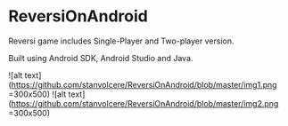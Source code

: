 # ReversiOnAndroid

Reversi game includes Single-Player and Two-player version. 

Built using Android SDK, Android Studio and Java.

![alt text](https://github.com/stanvolcere/ReversiOnAndroid/blob/master/img1.png =300x500)
![alt text](https://github.com/stanvolcere/ReversiOnAndroid/blob/master/img2.png =300x500)
